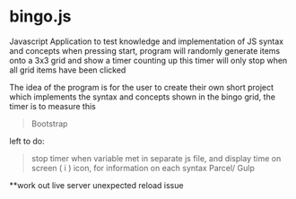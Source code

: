 # bingo.js

Javascript Application to test knowledge and implementation of JS syntax and concepts
when pressing start, program will randomly generate items onto a 3x3 grid and show a timer counting up
this timer will only stop when all grid items have been clicked


The idea of the program is for the user to create their own short project which implements 
the syntax and concepts shown in the bingo grid, the timer is to measure this


> Bootstrap


left to do:
> stop timer when variable met in separate js file, and display time on screen
> ( i ) icon, for information on each syntax
> Parcel/ Gulp

**work out live server unexpected reload issue 

